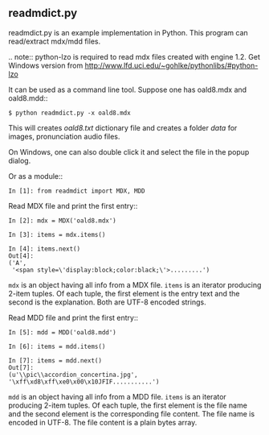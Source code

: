 readmdict.py
------------
readmdict.py is an example implementation in Python. This program can read/extract mdx/mdd files.

.. note:: python-lzo is required to read mdx files created with engine 1.2.
   Get Windows version from http://www.lfd.uci.edu/~gohlke/pythonlibs/#python-lzo

It can be used as a command line tool. Suppose one has oald8.mdx and oald8.mdd::

    $ python readmdict.py -x oald8.mdx

This will creates *oald8.txt* dictionary file and creates a folder *data* for images, pronunciation audio files.

On Windows, one can also double click it and select the file in the popup dialog.

Or as a module::

    In [1]: from readmdict import MDX, MDD

Read MDX file and print the first entry::

    In [2]: mdx = MDX('oald8.mdx')

    In [3]: items = mdx.items()

    In [4]: items.next()
    Out[4]:
    ('A',
     '<span style=\'display:block;color:black;\'>.........')
``mdx`` is an object having all info from a MDX file. ``items`` is an iterator producing 2-item tuples.
Of each tuple, the first element is the entry text and the second is the explanation. Both are UTF-8 encoded strings.

Read MDD file and print the first entry::

    In [5]: mdd = MDD('oald8.mdd')

    In [6]: items = mdd.items()

    In [7]: items = mdd.next()
    Out[7]: 
    (u'\\pic\\accordion_concertina.jpg',
    '\xff\xd8\xff\xe0\x00\x10JFIF...........')

``mdd`` is an object having all info from a MDD file. ``items`` is an iterator producing 2-item tuples. 
Of each tuple, the first element is the file name and the second element is the corresponding file content.
The file name is encoded in UTF-8. The file content is a plain bytes array.
